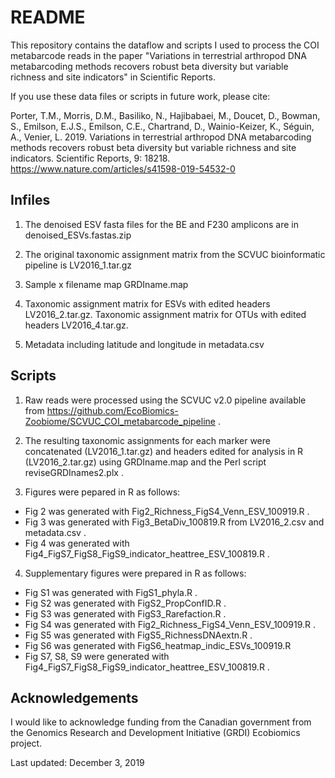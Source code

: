 # README

This repository contains the dataflow and scripts I used to process the COI metabarcode reads in the paper "Variations in terrestrial arthropod DNA metabarcoding methods recovers robust beta diversity but variable richness and site indicators" in Scientific Reports.

If you use these data files or scripts in future work, please cite:  

Porter, T.M., Morris, D.M., Basiliko, N., Hajibabaei, M., Doucet, D., Bowman, S., Emilson, E.J.S., Emilson, C.E., Chartrand, D., Wainio-Keizer, K., Séguin, A., Venier, L.  2019.  Variations in terrestrial arthropod DNA metabarcoding methods recovers robust beta diversity but variable richness and site indicators.  Scientific Reports, 9: 18218. https://www.nature.com/articles/s41598-019-54532-0

## Infiles

1. The denoised ESV fasta files for the BE and F230 amplicons are in denoised_ESVs.fastas.zip

2. The original taxonomic assignment matrix from the SCVUC bioinformatic pipeline is LV2016_1.tar.gz

3. Sample x filename map GRDIname.map

4. Taxonomic assignment matrix for ESVs with edited headers LV2016_2.tar.gz.  Taxonomic assignment matrix for OTUs with edited headers LV2016_4.tar.gz.

5. Metadata including latitude and longitude in metadata.csv

## Scripts

1. Raw reads were processed using the SCVUC v2.0 pipeline available from https://github.com/EcoBiomics-Zoobiome/SCVUC_COI_metabarcode_pipeline . 

2. The resulting taxonomic assignments for each marker were concatenated (LV2016_1.tar.gz) and headers edited for analysis in R (LV2016_2.tar.gz) using GRDIname.map and the Perl script reviseGRDInames2.plx .  

3. Figures were pepared in R as follows:
  * Fig 2 was generated with Fig2_Richness_FigS4_Venn_ESV_100919.R . 
  * Fig 3 was generated with Fig3_BetaDiv_100819.R from LV2016_2.csv and metadata.csv .
  * Fig 4 was generated with Fig4_FigS7_FigS8_FigS9_indicator_heattree_ESV_100819.R .  
  
4. Supplementary figures were prepared in R as follows:
  * Fig S1 was generated with FigS1_phyla.R . 
  * Fig S2 was generated with FigS2_PropConfID.R . 
  * Fig S3 was generated with FigS3_Rarefaction.R . 
  * Fig S4 was generated with Fig2_Richness_FigS4_Venn_ESV_100919.R . 
  * Fig S5 was generated with FigS5_RichnessDNAextn.R .
  * Fig S6 was generated with FigS6_heatmap_indic_ESVs_100919.R
  * Fig S7, S8, S9 were generated with Fig4_FigS7_FigS8_FigS9_indicator_heattree_ESV_100819.R .

## Acknowledgements

I would like to acknowledge funding from the Canadian government from the Genomics Research and Development Initiative (GRDI) Ecobiomics project.

Last updated: December 3, 2019

